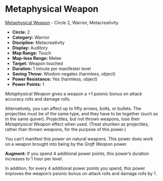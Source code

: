 # Metaphysical Weapon

[Metaphysical Weapon](/Psionics/M/MetaphysicalWeapon.md) - Circle 2, Warrior, Metacreativity

- **Circle:** 2
- **Category:** Warrior
- **Discipline:** Metacreativity
- **Display:** Auditory
- **Map Range:** Touch
- **Map-less Range:** Melee
- **Target:** Weapon touched
- **Duration:** 1 minute per manifester level
- **Saving Throw:** Wisdom negates (harmless, object)
- **Power Resistance:** Yes (harmless, object)
- **Power Points:** 1

*Metaphysical Weapon* gives a weapon a +1 psionic bonus on attack accuracy rolls and damage rolls.

Alternatively, you can affect up to fifty arrows, bolts, or bullets. The projectiles must be of the same type, and they have to be together (such as in the same quiver). Projectiles, but not thrown weapons, lose their *Metaphysical Weapon* effect when used. (Treat shuriken as projectiles, rather than thrown weapons, for the purpose of this power.)

You can’t manifest this power on natural weapons. This power does work on a weapon brought into being by the *Graft Weapon* power.

**Augment:** If you spend 4 additional power points, this power’s duration increases to 1 hour per level.

In addition, for every 4 additional power points you spend, this power improves the weapon’s psionic bonus on attack rolls and damage rolls by 1.
